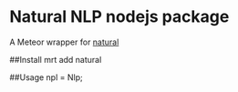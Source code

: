 Natural NLP nodejs package
===============
A Meteor wrapper for [natural](https://github.com/NaturalNode/natural)

##Install
mrt add natural

##Usage
npl = Nlp;

